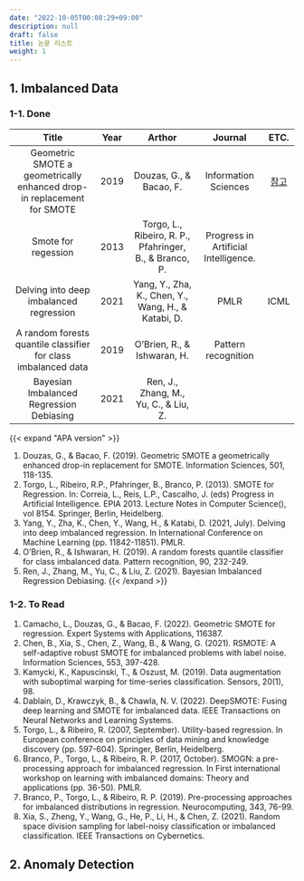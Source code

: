 ```yaml
---
date: "2022-10-05T00:08:29+09:00"
description: null
draft: false
title: 논문 리스트
weight: 1
---
```


## 1. Imbalanced Data

### 1-1. Done
|  Title  |  Year  |  Arthor  |  Journal  |    ETC.   |
| :-----: | :----: | :------: | :-------: | :-------: |
| Geometric SMOTE a geometrically enhanced drop-in replacement for SMOTE | 2019 | Douzas, G., & Bacao, F. | Information Sciences | [참고](https://towardsdatascience.com/handling-imbalanced-data-using-geometric-smote-770b49d5c7b5)  |
| Smote for regession | 2013 | Torgo, L., Ribeiro, R. P., Pfahringer, B., & Branco, P. | Progress in Artificial Intelligence. | 
| Delving into deep imbalanced regression | 2021 | Yang, Y., Zha, K., Chen, Y., Wang, H., & Katabi, D. | PMLR | ICML |
| A random forests quantile classifier for class imbalanced data | 2019 | O’Brien, R., & Ishwaran, H. | Pattern recognition | |
| Bayesian Imbalanced Regression Debiasing | 2021 | Ren, J., Zhang, M., Yu, C., & Liu, Z. | | |

{{< expand "APA version" >}}
1. Douzas, G., & Bacao, F. (2019). Geometric SMOTE a geometrically enhanced drop-in replacement for SMOTE. Information Sciences, 501, 118-135.
1. Torgo, L., Ribeiro, R.P., Pfahringer, B., Branco, P. (2013). SMOTE for Regression. In: Correia, L., Reis, L.P., Cascalho, J. (eds) Progress in Artificial Intelligence. EPIA 2013. Lecture Notes in Computer Science(), vol 8154. Springer, Berlin, Heidelberg.
1. Yang, Y., Zha, K., Chen, Y., Wang, H., & Katabi, D. (2021, July). Delving into deep imbalanced regression. In International Conference on Machine Learning (pp. 11842-11851). PMLR.
1. O’Brien, R., & Ishwaran, H. (2019). A random forests quantile classifier for class imbalanced data. Pattern recognition, 90, 232-249.
1. Ren, J., Zhang, M., Yu, C., & Liu, Z. (2021). Bayesian Imbalanced Regression Debiasing.
{{< /expand >}}

### 1-2. To Read
1. Camacho, L., Douzas, G., & Bacao, F. (2022). Geometric SMOTE for regression. Expert Systems with Applications, 116387.
1. Chen, B., Xia, S., Chen, Z., Wang, B., & Wang, G. (2021). RSMOTE: A self-adaptive robust SMOTE for imbalanced problems with label noise. Information Sciences, 553, 397-428.
1. Kamycki, K., Kapuscinski, T., & Oszust, M. (2019). Data augmentation with suboptimal warping for time-series classification. Sensors, 20(1), 98.
1. Dablain, D., Krawczyk, B., & Chawla, N. V. (2022). DeepSMOTE: Fusing deep learning and SMOTE for imbalanced data. IEEE Transactions on Neural Networks and Learning Systems.
1. Torgo, L., & Ribeiro, R. (2007, September). Utility-based regression. In European conference on principles of data mining and knowledge discovery (pp. 597-604). Springer, Berlin, Heidelberg.
1. Branco, P., Torgo, L., & Ribeiro, R. P. (2017, October). SMOGN: a pre-processing approach for imbalanced regression. In First international workshop on learning with imbalanced domains: Theory and applications (pp. 36-50). PMLR.
1. Branco, P., Torgo, L., & Ribeiro, R. P. (2019). Pre-processing approaches for imbalanced distributions in regression. Neurocomputing, 343, 76-99.
1. Xia, S., Zheng, Y., Wang, G., He, P., Li, H., & Chen, Z. (2021). Random space division sampling for label-noisy classification or imbalanced classification. IEEE Transactions on Cybernetics.

## 2. Anomaly Detection
